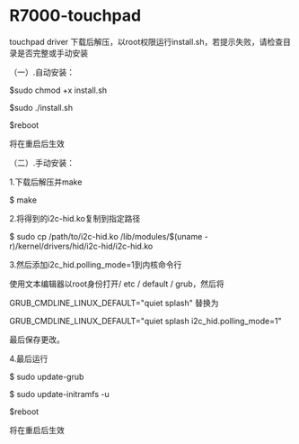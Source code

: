 # R7000-touchpad
touchpad driver
下载后解压，以root权限运行install.sh，若提示失败，请检查目录是否完整或手动安装

（一）.自动安装：

$sudo chmod +x install.sh

$sudo ./install.sh

$reboot

将在重启后生效


（二）.手动安装：

1.下载后解压并make

$ make

2.将得到的i2c-hid.ko复制到指定路径

$ sudo cp /path/to/i2c-hid.ko /lib/modules/$(uname -r)/kernel/drivers/hid/i2c-hid/i2c-hid.ko

3.然后添加i2c_hid.polling_mode=1到内核命令行

使用文本编辑器以root身份打开/ etc / default / grub，然后将

GRUB_CMDLINE_LINUX_DEFAULT="quiet splash" 替换为

GRUB_CMDLINE_LINUX_DEFAULT="quiet splash i2c_hid.polling_mode=1"

最后保存更改。

4.最后运行

$ sudo update-grub

$ sudo update-initramfs -u

$reboot

将在重启后生效
